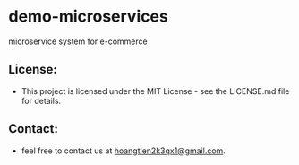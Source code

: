 # demo-microservices
microservice system for e-commerce

## License:

- This project is licensed under the MIT License - see the LICENSE.md file for details.

## Contact:

- feel free to contact us at hoangtien2k3qx1@gmail.com.
